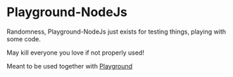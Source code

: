 Playground-NodeJs
===

Randomness, Playground-NodeJs just exists for testing things, playing with some code.

May kill everyone you love if not properly used!

Meant to be used together with [Playground](https://github.com/Evisceration/Playground)